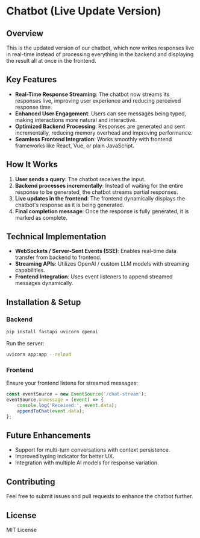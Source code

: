 # Chatbot (Live Update Version)

## Overview
This is the updated version of our chatbot, which now writes responses live in real-time instead of processing everything in the backend and displaying the result all at once in the frontend.

## Key Features
- **Real-Time Response Streaming**: The chatbot now streams its responses live, improving user experience and reducing perceived response time.
- **Enhanced User Engagement**: Users can see messages being typed, making interactions more natural and interactive.
- **Optimized Backend Processing**: Responses are generated and sent incrementally, reducing memory overhead and improving performance.
- **Seamless Frontend Integration**: Works smoothly with frontend frameworks like React, Vue, or plain JavaScript.

## How It Works
1. **User sends a query**: The chatbot receives the input.
2. **Backend processes incrementally**: Instead of waiting for the entire response to be generated, the chatbot streams partial responses.
3. **Live updates in the frontend**: The frontend dynamically displays the chatbot's response as it is being generated.
4. **Final completion message**: Once the response is fully generated, it is marked as complete.

## Technical Implementation
- **WebSockets / Server-Sent Events (SSE)**: Enables real-time data transfer from backend to frontend.
- **Streaming APIs**: Utilizes OpenAI / custom LLM models with streaming capabilities.
- **Frontend Integration**: Uses event listeners to append streamed messages dynamically.

## Installation & Setup
### Backend
```bash
pip install fastapi uvicorn openai
```
Run the server:
```bash
uvicorn app:app --reload
```

### Frontend
Ensure your frontend listens for streamed messages:
```javascript
const eventSource = new EventSource('/chat-stream');
eventSource.onmessage = (event) => {
    console.log('Received:', event.data);
    appendToChat(event.data);
};
```

## Future Enhancements
- Support for multi-turn conversations with context persistence.
- Improved typing indicator for better UX.
- Integration with multiple AI models for response variation.

## Contributing
Feel free to submit issues and pull requests to enhance the chatbot further.

## License
MIT License

